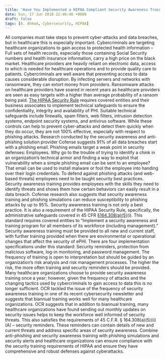 ```yaml
---
title: 'Have You Implemented a HIPAA Compliant Security Awareness Training Program?'
date: Sun, 17 Jun 2018 22:46:46 +0000
draft: false
tags: [A. Ahmad, Cybersecurity, HIPAA]
---
```


All companies must take steps to prevent cyber-attacks and data breaches, but in healthcare this is especially important. Cybercriminals are targeting healthcare organizations to gain access to protected health information – Full sets of health records, especially those containing Social Security numbers and health insurance information, carry a high price on the black market. Healthcare providers are heavily reliant on electronic data, access to which is needed for healthcare operations and to provide quality care to patients. Cybercriminals are well aware that preventing access to data causes considerable disruption. By infecting servers and networks with ransomware, they can extort money from providers. Ransomware attacks on healthcare providers have soared in recent years as healthcare providers are seen as easy targets with a higher than average probability of a ransom being paid. [The HIPAA Security Rule](https://www.hipaaguide.net/hipaa-for-dummies/) requires covered entities and their business associates to implement technical safeguards to ensure the confidentiality, integrity and availability of PHI. Suitable technical safeguards include firewalls, spam filters, web filters, intrusion detection systems, endpoint security systems, and antivirus software. While these controls can help to prevent cyber-attacks and detect them quickly when they do occur, they are not 100% effective, especially with respect to phishing attacks. Research conducted by the security awareness and anti-phishing solution provider Cofense suggests 91% of all data breaches start with a phishing email. Phishing emails target a weak point in security defenses: Employees. Why go to the trouble of trying to identify a chink in an organization’s technical armor and finding a way to exploit that vulnerability when a simple phishing email can be sent to an employee? That email can be used to install malware or fool the employee into handing over their login credentials. To defend against phishing attacks (and web-based threats) employees need to be taught security best practices. Security awareness training provides employees with the skills they need to identify threats and shows them how certain behaviors can easily result in a data breach. Cofense research also suggests that security awareness training and phishing simulations can reduce susceptibility to phishing attacks by up to 95%. Security awareness training is not only a best practice. It is also a requirement of the HIPAA Security Rule, specifically, the administrative safeguards covered in 45 CFR [§164.308(a)(5)](http://www.gpo.gov/fdsys/pkg/CFR-2007-title45-vol1/pdf/CFR-2007-title45-vol1-sec164-308.pdf)(i). This standard requires covered entities to “Implement a security awareness and training program for all members of its workforce (including management).” Security awareness training must be provided to all new and current staff, with further training provided when there are environmental or operational changes that affect the security of ePHI. There are four implementation specifications under this standard: Security reminders, protection from malicious software, log-in monitoring, and password management. The frequency of training is open to interpretation but should be guided by an organization’s risk analysis and risk management processes. The higher the risk, the more often training and security reminders should be provided. Many healthcare organizations choose to provide security awareness training once a year; however, given the frequency of attacks and the changing tactics used by cybercriminals to gain access to data this is no longer sufficient. OCR tackled the issue of the frequency of security awareness training in one of its recent cybersecurity newsletter and suggests that biannual training works well for many healthcare organizations. OCR suggests that in addition to biannual training, many healthcare organizations have found sending out monthly updates on security issues helps to keep the workforce well informed of security threats. This also satisfies the requirements of 45 C.F.R. § 164.308(a)(5)(ii)(A) – security reminders. These reminders can contain details of new and current threats and address specific areas of security awareness. Combine anti-phishing and security awareness training with phishing simulations and security alerts and healthcare organizations can ensure compliance with the security training requirements of HIPAA and ensure they have comprehensive and robust defenses against cyberattacks.